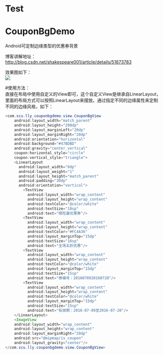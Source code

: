 # Test
# CouponBgDemo
Android可定制边缘类型的优惠券背景

博客讲解地址：http://blog.csdn.net/shakespeare001/article/details/51873783

效果图如下：<br/>
![](https://raw.githubusercontent.com/LuSheep/CouponBgDemo/master/pics/1CAC8C9EAB1745E69F60231550CA5E37.jpg)

#使用方法：<br />
直接在布局中使用自定义的View即可，这个自定义View是继承自LinearLayout，里面的布局方式可以按照LinearLayout来摆放。通过指定不同的边缘属性来定制不同的边缘风格，如下：<br/>
```java  
<com.scu.lly.couponbgdemo.view.CouponBgView
    android:layout_width="match_parent"
    android:layout_height="200dp"
    android:layout_marginLeft="20dp"
    android:layout_marginRight="20dp"
    android:orientation="horizontal"
    android:background="#47BDBD"
    android:gravity="center_vertical"
    coupon:horizontal_style="circle"
    coupon:vertical_style="triangle">
    <LinearLayout
      android:layout_width="0dp"
      android:layout_weight="1"
      android:layout_height="match_parent"
      android:padding="30dp"
      android:orientation="vertical">
        <TextView
          android:layout_width="wrap_content"
          android:layout_height="wrap_content"
          android:textColor="@color/white"
          android:textSize="18sp"
          android:text="顺旺基优惠券"/>
        <TextView
          android:layout_width="wrap_content"
          android:layout_height="wrap_content"
          android:textColor="#FC4A36"
          android:layout_marginTop="15dp"
          android:textSize="16sp"
          android:text="全场五折优惠"/>
        <TextView
          android:layout_width="wrap_content"
          android:layout_height="wrap_content"
          android:textColor="@color/white"
          android:layout_marginTop="15dp"
          android:textSize="15sp"
          android:text="券编号：2016070920160720"/>
        <TextView
          android:layout_width="wrap_content"
          android:layout_height="wrap_content"
          android:textColor="@color/white"
          android:layout_marginTop="15dp"
          android:textSize="15sp"
          android:text="有效期：2016-07-09至2016-07-20"/>
    </LinearLayout>
    <ImageView
    android:layout_width="wrap_content"
    android:layout_height="wrap_content"
    android:layout_marginRight="20dp"
    android:src="@mipmap/iv_coupon"
    android:layout_gravity="center"/>
</com.scu.lly.couponbgdemo.view.CouponBgView>
```
